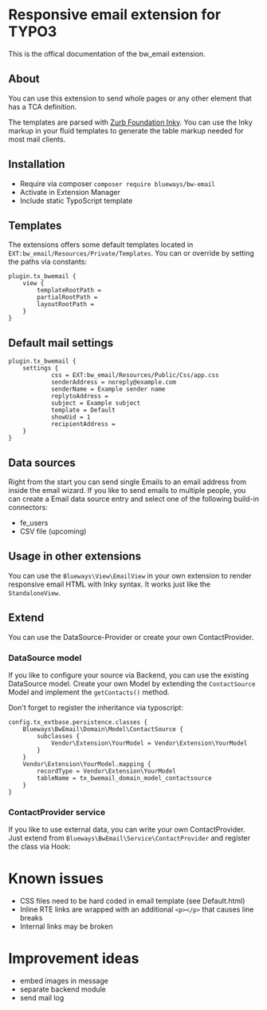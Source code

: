 # Responsive email extension for TYPO3

This is the offical documentation of the bw_email extension.

## About

You can use this extension to send whole pages or any other element that has a TCA definition.

The templates are parsed with [Zurb Foundation Inky](https://foundation.zurb.com/emails.html). You can use the Inky markup in your fluid templates to generate the table markup needed for most mail clients.

## Installation

* Require via composer ````composer require blueways/bw-email````
* Activate in Extension Manager
* Include static TypoScript template 

## Templates

The extensions offers some default templates located in ``ÈXT:bw_email/Resources/Private/Templates``. You can or override by setting the paths via constants:

```
plugin.tx_bwemail {
	view {
		templateRootPath =
		partialRootPath =
		layoutRootPath =
    }
}		
```

## Default mail settings

````
plugin.tx_bwemail {
    settings {
            css = EXT:bw_email/Resources/Public/Css/app.css
            senderAddress = noreply@example.com
            senderName = Example sender name
            replytoAddress =
            subject = Example subject
            template = Default
            showUid = 1
            recipientAddress =
    }
}
````

## Data sources

Right from the start you can send single Emails to an email address from inside the email wizard. If you like to send emails to multiple people, you can create a Email data source entry and select one of the following build-in connectors:

* fe_users
* CSV file (upcoming)

## Usage in other extensions

You can use the ``Blueways\View\EmailView`` in your own extension to render responsive email HTML with Inky syntax. It works just like the ````StandaloneView````.

## Extend

You can use the DataSource-Provider or create your own ContactProvider.

### DataSource model

If you like to configure your source via Backend, you can use the existing DataSource model. Create your own Model by extending the ```ContactSource``` Model and implement the ```getContacts()``` method.

Don't forget to register the inheritance via typoscript:

```
config.tx_extbase.persistence.classes {
    Blueways\BwEmail\Domain\Model\ContactSource {
        subclasses {
            Vendor\Extension\YourModel = Vendor\Extension\YourModel
        }
    }
    Vendor\Extension\YourModel.mapping {
        recordType = Vendor\Extension\YourModel
        tableName = tx_bwemail_domain_model_contactsource
    }
}
```

### ContactProvider service

If you like to use external data, you can write your own ContactProvider. Just extend from ```Blueways\BwEmail\Service\ContactProvider``` and register the class via Hook:

# Known issues

* CSS files need to be hard coded in email template (see Default.html)
* Inline RTE links are wrapped with an additional ````<p></p>```` that causes line breaks
* Internal links may be broken

# Improvement ideas

* embed images in message
* separate backend module
* send mail log
